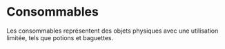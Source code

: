 # Consommables

Les consommables représentent des objets physiques avec une utilisation limitée, tels que potions et baguettes.
